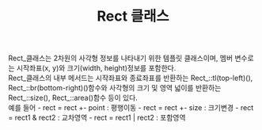 ﻿---
title: "Rect 클래스"
categories: 
  - blogging
last_modified_at: 2020-02-02T13:00:00+09:00
toc: true
---
Rect_클래스는 2차원의 사각형 정보를 나타내기 위한 템플릿 클래스이며, 멤버 변수로는 시작좌표(x, y)와 크기(width, height)정보를 포함한다.  
Rect_클래스의 내부 메서드는 시작좌표와 종료좌표를 반환하는 Rect_::tl(top-left)(), Rect_::br(bottom-right)()함수와 사각형의 크기 및 영역 넓이를 반환하는 Rect_::size(), Rect_::area()함수 등이 있다.  
예를 들어 - rect = rect +- point : 평행이동
             - rect = rect +- size : 크기변경
             - rect = rect1 & rect2 : 교차영역
             - rect = rect1 | rect2 : 포함영역